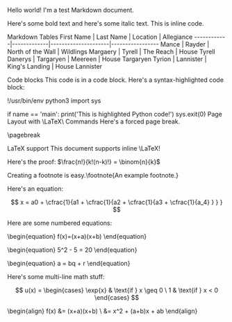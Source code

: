 
Hello world! I'm a test Markdown document.

Here's some bold text and here's some italic text. This is inline code.

Markdown Tables First Name | Last Name | Location | Allegiance ------------|-------------|---------------------|----------------- Mance | Rayder | North of the Wall | Wildlings Margaery | Tyrell | The Reach | House Tyrell Danerys | Targaryen | Meereen | House Targaryen Tyrion | Lannister | King's Landing | House Lannister

Code blocks This code is in a code block. Here's a syntax-highlighted code block:


!/usr/bin/env python3
import sys

if name == 'main': print('This is highlighted Python code!') sys.exit(0)
Page Layout with \LaTeX\ Commands Here's a forced page break.

\pagebreak

LaTeX support This document supports inline \LaTeX!

Here's the proof: $\frac{n!}{k!(n-k)!} = \binom{n}{k}$

Creating a footnote is easy.\footnote{An example footnote.}

Here's an equation:

$$ x = a0 + \cfrac{1}{a1 + \cfrac{1}{a2 + \cfrac{1}{a3 + \cfrac{1}{a_4} } } } $$

Here are some numbered equations:

\begin{equation} f(x)=(x+a)(x+b) \end{equation}

\begin{equation} 5^2 - 5 = 20 \end{equation}

\begin{equation} a = bq + r \end{equation}

Here's some multi-line math stuff:

$$ u(x) = \begin{cases} \exp{x} & \text{if } x \geq 0 \ 1 & \text{if } x < 0 \end{cases} $$

\begin{align} f(x) &= (x+a)(x+b) \ &= x^2 + (a+b)x + ab \end{align}
